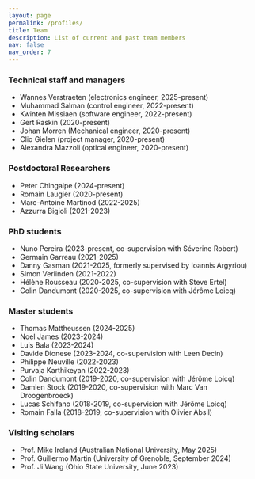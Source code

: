 ```yaml
---
layout: page
permalink: /profiles/
title: Team
description: List of current and past team members
nav: false
nav_order: 7
---
```


<div>	
    <h3>Technical staff and managers</h3>
    <ul>
        <li> Wannes Verstraeten (electronics engineer, 2025-present) </li> 
        <li> Muhammad Salman (control engineer, 2022-present)</li>	
        <li> Kwinten Missiaen (software engineer, 2022-present) </li>	
        <li> Gert Raskin (2020-present) </li>
        <li> Johan Morren (Mechanical engineer, 2020-present) </li>
        <li> Clio Gielen (project manager, 2020-present) </li>
        <li> Alexandra Mazzoli (optical engineer, 2020-present) </li>                                  
    </ul>
</div>

<div>	
    <h3>Postdoctoral Researchers</h3>
    <ul>
        <li> Peter Chingaipe (2024-present) </li>
        <li> Romain Laugier (2020-present)</li>	
        <li> Marc-Antoine Martinod (2022-2025) </li>	
        <li> Azzurra Bigioli (2021-2023) </li>                              
    </ul>
</div>

<div>	
    <h3>PhD students</h3>    
    <ul>
        <li> Nuno Pereira (2023-present, co-supervision with Séverine Robert) </li>
        <li> Germain Garreau (2021-2025) </li>
        <li> Danny Gasman (2021-2025, formerly supervised by Ioannis Argyriou) </li>
        <li> Simon Verlinden (2021-2022) </li>
        <li> Hélène Rousseau (2020-2025, co-supervision with Steve Ertel) </li>
        <li> Colin Dandumont (2020-2025, co-supervision with Jérôme Loicq) </li>                      
    </ul>
</div>

<div>	
    <h3>Master students</h3>  
    <ul>
        <li> Thomas Mattheussen (2024-2025) </li>
        <li> Noel James (2023-2024) </li>
        <li> Luis Bala (2023-2024) </li>
        <li> Davide Dionese (2023-2024, co-supervision with Leen Decin) </li>
        <li> Philippe Neuville (2022-2023) </li>
        <li> Purvaja Karthikeyan (2022-2023) </li> 
        <li> Colin Dandumont (2019-2020, co-supervision with Jérôme Loicq) </li> 
        <li> Damien Stock (2019-2020, co-supervision with Marc Van Droogenbroeck) </li> 
        <li> Lucas Schifano (2018-2019, co-supervision with Jérôme Loicq) </li> 
        <li> Romain Falla (2018-2019, co-supervision with Olivier Absil) </li>                       
    </ul>
</div>

<div>	
    <h3>Visiting scholars</h3>  
    <ul>
        <li> Prof. Mike Ireland (Australian National University, May 2025)</li>
        <li> Prof. Guillermo Martin (University of Grenoble, September 2024)  </li>
        <li> Prof. Ji Wang (Ohio State University, June 2023) </li>                    
    </ul>
</div>
